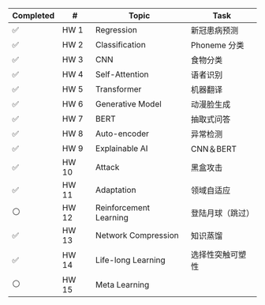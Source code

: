 | Completed | #                                  | Topic                  | Task                   |
| --------- | ---------------------------------- | ---------------------- | ---------------------- |
| ✅         | HW 1     | Regression             | 新冠患病预测 |
| ✅         | HW 2 | Classification         | Phoneme 分类           |
| ✅         | HW 3         | CNN                    | 食物分类               |
| ✅         | HW 4 | Self-Attention         | 语者识别           |
| ✅          | HW 5                               | Transformer            |  机器翻译                      |
| ✅          | HW 6                               | Generative Model       |     动漫脸生成                   |
| ✅          | HW 7                               | BERT                   |    抽取式问答                    |
| ✅          | HW 8                               | Auto-encoder           |             异常检测           |
| ✅          | HW 9                               | Explainable AI         |       CNN＆BERT                 |
| ✅          | HW 10                              | Attack                 |         黑盒攻击               |
| ✅          | HW 11                              | Adaptation             |   领域自适应                     |
| ⚪          | HW 12                              | Reinforcement Learning |  登陆月球（跳过）                      |
| ✅          | HW 13                              | Network Compression    |  知识蒸馏                      |
| ✅          | HW 14                              | Life-long Learning     |   选择性突触可塑性                     |
| ⚪          | HW 15                              | Meta Learning          |                        |